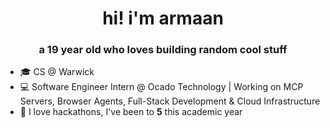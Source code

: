 <h1 align="center">hi! i'm armaan</h1>
<h3 align="center">a 19 year old who loves building random cool stuff</h3>

- 🎓 CS @ Warwick
- 💻 Software Engineer Intern @ Ocado Technology | Working on MCP Servers, Browser Agents, Full-Stack Development & Cloud Infrastructure
- 🧩 I love hackathons, I've been to **5** this academic year
